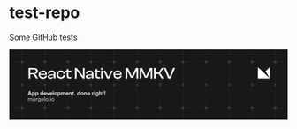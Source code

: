 # test-repo
Some GitHub tests
 
<picture>
  
  <source media="(prefers-color-scheme: dark)" srcset="./banner-dark.svg">
 
  <img alt="banner"
    src="./banner-light.svg">
</picture>


